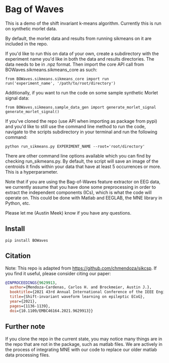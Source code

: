 # Bag of Waves

This is a demo of the shift invariant k-means algorithm. Currently this is run on synthetic morlet data.

By default, the morlet data and results from running sikmeans on it are included in the repo.

If you'd like to run this on data of your own, create a subdirectory with the experiment name you'd like in both the data and results directories.
The data needs to be in .npz format. Then import the core API call from BOWaves.sikmeans.sikmeans_core as such:

    from BOWaves.sikmeans.sikmeans_core import run
    run('experiment_name', '/path/to/root/directory')

Additionally, if you want to run the code on some sample synthetic Morlet signal data:

    from BOWaves.sikmeans.sample_data_gen import generate_morlet_signal
    generate_morlet_signal()

If you've cloned the repo (use API when importing as package from pypi) and you'd like to still use the command line method to run the code, navigate to the scripts subdirectory in your terminal and run the following command:

    python run_sikmeans.py EXPERIMENT_NAME --root='root/directory'

There are other command line options available which you can find by checking run_sikmeans.py. 
By default, the script will save an image of the centroids it finds within your data that have at least 5 occurrences or more. This is a hyperparameter.

Note that if you are using the Bag-of-Waves feature extractor on EEG data, we currently assume that you have done some preprocessing
in order to extract the independent components (ICs), which is what the code will operate on.
This could be done with Matlab and EEGLAB, the MNE library in Python, etc.

Please let me (Austin Meek) know if you have any questions.

## Install

    pip install BOWaves


## Citation

Note: This repo is adapted from https://github.com/chmendoza/sikcsp. If you find it useful, please consider citing our paper:

```bibtex
@INPROCEEDINGS{9629913,
  author={Mendoza-Cardenas, Carlos H. and Brockmeier, Austin J.},
  booktitle={2021 43rd Annual International Conference of the IEEE Engineering in Medicine & Biology Society (EMBC)}, 
  title={Shift-invariant waveform learning on epileptic ECoG}, 
  year={2021},
  pages={1136-1139},
  doi={10.1109/EMBC46164.2021.9629913}}
```

## Further note

If you clone the repo in the current state, you may notice many things are in the repo that are not in the package, such as matlab files.
We are actively in the process of integrating MNE with our code to replace our older matlab data processing files.